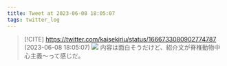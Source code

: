 ```yaml
---
title: Tweet at 2023-06-08 18:05:07
tags: twitter_log
---
```


> [!CITE] https://twitter.com/kaisekiriu/status/1666733080902774787 (2023-06-08 18:05:07)
> ![](https://twitter.com/kaisekiriu/status/1666733080902774787)
> 内容は面白そうだけど、紹介文が脊椎動物中心主義〜って感じだ。

